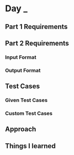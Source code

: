 # Day _ #

## Part 1 Requirements ##

## Part 2 Requirements ##

### Input Format ###


### Output Format ###


## Test Cases ##

### Given Test Cases ###


### Custom Test Cases ###


## Approach ##


## Things I learned ##


